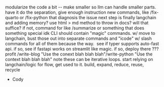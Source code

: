 modularize the code a bit -- make smaller so llm can handle smaller parts. have it do the separation, give enough instruction
new commands, like /fix-quarto or /fix-python that diagnosis the issue
next step is finally langchain and adding memory? use html > md method to throw in docs? will that suffice? if not, command for like /summarize or something that does something special idk
CLI should contain "magic" commands. w/ move to langchain, bust those out into separate commands and "icode" w/ slash commands for all of them because the way. 
see if typer supports auto-fast api. if so, see if fastapi works on streamlit like magic. if so, deploy there ??? profit
/write-blog "Use the conext blah blah blah"/write-python "Use the context blah blah blah"
note these can be iterative loops. start relying on langchain/logic for flow, get used to it. build, expand, reduce, reuse, recycle 

- Cody
